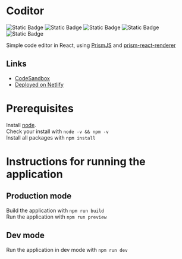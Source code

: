 # Coditor
![Static Badge](https://img.shields.io/badge/React-1e1e1e?style=flat-square&logo=react)
![Static Badge](https://img.shields.io/badge/Typescript-1e1e1e?style=flat-square&logo=typescript)
![Static Badge](https://img.shields.io/badge/TailwindCSS-1e1e1e?style=flat-square&logo=tailwindcss)
![Static Badge](https://img.shields.io/badge/Vite-1e1e1e?style=flat-square&logo=vite)
![Static Badge](https://img.shields.io/badge/Prism-1e1e1e?style=flat-square&logo=prismjs)

Simple code editor in React, using [PrismJS](https://github.com/PrismJS/prism) and [prism-react-renderer](https://github.com/FormidableLabs/prism-react-renderer)

## Links 
- [CodeSandbox](https://codesandbox.io/p/github/pranavTripathi02/coditor-react-prism/master)
- [Deployed on Netlify](https://bright-hamster-114d29.netlify.app/)

# Prerequisites

Install [node](https://nodejs.org/en/download/).  
Check your install with `node -v && npm -v`  
Install all packages with `npm install`  

# Instructions for running the application

## Production mode

Build the application with `npm run build`  
Run the application with `npm run preview`

## Dev mode

Run the application in dev mode with `npm run dev`
